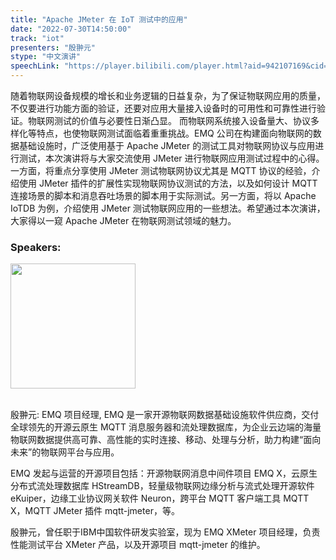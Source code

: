 ```yaml
---
title: "Apache JMeter 在 IoT 测试中的应用"
date: "2022-07-30T14:50:00"
track: "iot"
presenters: "殷翀元"
stype: "中文演讲"
speechLink: "https://player.bilibili.com/player.html?aid=942107169&cid=806474913&page=1"
---
```

随着物联网设备规模的增长和业务逻辑的日益复杂，为了保证物联网应用的质量，不仅要进行功能方面的验证，还要对应用大量接入设备时的可用性和可靠性进行验证。物联网测试的价值与必要性日渐凸显。
而物联网系统接入设备量大、协议多样化等特点，也使物联网测试面临着重重挑战。EMQ 公司在构建面向物联网的数据基础设施时，广泛使用基于 Apache JMeter 的测试工具对物联网协议与应用进行测试，本次演讲将与大家交流使用 JMeter 进行物联网应用测试过程中的心得。
一方面，将重点分享使用 JMeter 测试物联网协议尤其是 MQTT 协议的经验，介绍使用 JMeter 插件的扩展性实现物联网协议测试的方法，以及如何设计 MQTT 连接场景的脚本和消息吞吐场景的脚本用于实际测试。另一方面，将以 Apache IoTDB 为例，介绍使用 JMeter 测试物联网应用的一些想法。希望通过本次演讲，大家得以一窥 Apache JMeter 在物联网测试领域的魅力。 

### Speakers: 
<img src="images/speaker/1154.png" width="200" />

<br>殷翀元: EMQ 项目经理, EMQ 是一家开源物联网数据基础设施软件供应商，交付全球领先的开源云原生 MQTT 消息服务器和流处理数据库，为企业云边端的海量物联网数据提供高可靠、高性能的实时连接、移动、处理与分析，助力构建“面向未来”的物联网平台与应用。

EMQ 发起与运营的开源项目包括：开源物联网消息中间件项目 EMQ X，云原生分布式流处理数据库 HStreamDB，轻量级物联网边缘分析与流式处理开源软件 eKuiper，边缘工业协议网关软件 Neuron，跨平台 MQTT 客户端工具 MQTT X，MQTT JMeter 插件 mqtt-jmeter，等。

殷翀元，曾任职于IBM中国软件研发实验室，现为 EMQ XMeter 项目经理，负责性能测试平台 XMeter 产品，以及开源项目 mqtt-jmeter 的维护。

 